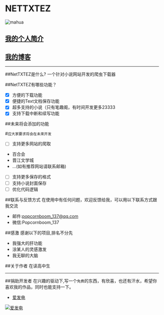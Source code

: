 # NETTXTEZ

![mahua](https://popcornboom.github.io/images/1.jpg)

[我的个人简介](https://popcornboom.github.io/selfpage/)
---
[我的博客](https://popcornboom.github.io/)
---
___
##NetTXTEZ是什么?
一个针对小说网站开发的爬虫下载器

##NetTXTEZ有哪些功能？

- [x] 方便的下载功能
- [x] 便捷的Text文档保存功能
- [x] 超多支持的小说（只有笔趣阁，有时间开发更多23333
- [x] 支持下载中断和续写功能

##未来将会添加的功能

#`应大家要求将会在未来开发`

- [ ] 支持更多网站的爬取
 * 百合会
 * 晋江文学城
 * ...(如有推荐网站请联系邮箱)
- [ ] 支持更多保存的格式
- [ ] 支持小说封面保存
- [ ] 优化代码逻辑

##联系与反馈方式
在使用中有任何问题，欢迎反馈给我，可以用以下联系方式跟我交流

* 邮件:popcornboom_137@qq.com
* 微信:Popcornboom_137

##感激
感谢以下的项目,排名不分先

* 我强大的肝功能
* 涂某人的灵感激发
* 我无聊的大脑

##关于作者
在读高中生

---
##捐助开发者
在兴趣的驱动下,写一个`免费`的东西，有欣喜，也还有汗水，希望你喜欢我的作品，同时也能支持一下。


- <a href="https://afdian.net/@PopcornBoom" target="_blank">爱发电</a>

[![爱发电](https://z3.ax1x.com/2021/04/04/cuwiDK.jpg)](https://imgtu.com/i/cuwiDK)





